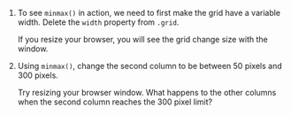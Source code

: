 1. To see `minmax()` in action, we need to first make the grid have a variable width. Delete the `width` property from `.grid`.

   If you resize your browser, you will see the grid change size with the window.

2. Using `minmax()`, change the second column to be between 50 pixels and 300 pixels.

   Try resizing your browser window. What happens to the other columns when the second column reaches the 300 pixel limit?